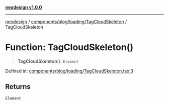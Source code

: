 [**neodesign v1.0.0**](../../../../../README.md)

***

[neodesign](../../../../../modules.md) / [components/blog/loading/TagCloudSkeleton](../README.md) / TagCloudSkeleton

# Function: TagCloudSkeleton()

> **TagCloudSkeleton**(): `Element`

Defined in: [components/blog/loading/TagCloudSkeleton.tsx:3](https://github.com/mladjom/neodesign/blob/12ebc446849a001345c104056aef95c6372b148e/components/blog/loading/TagCloudSkeleton.tsx#L3)

## Returns

`Element`
